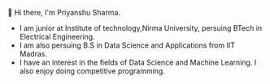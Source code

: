  👋 Hi there, I'm Priyanshu Sharma.
- I am junior at Institute of technology,Nirma University, persuing BTech in Electrical Engineering.
- I am also persuing B.S in Data Science and Applications from IIT Madras.
- I have an interest in the fields of Data Science and Machine Learning. I also enjoy doing competitive programming.

<!---
codekashyap/codekashyap is a ✨ special ✨ repository because its `README.md` (this file) appears on your GitHub profile.
You can click the Preview link to take a look at your changes.
--->
